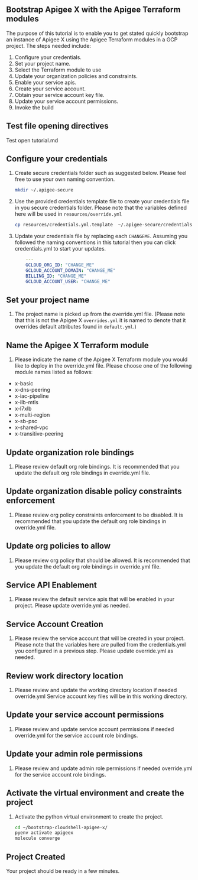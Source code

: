 ## Bootstrap Apigee X with the Apigee Terraform modules

The purpose of this tutorial is to enable you to get stated quickly bootstrap an
instance of Apigee X using the Apigee Terraform modules in a GCP project. 
The steps needed include:

1. Configure your credentials.
2. Set your project name.
3. Select the Terraform module to use
4. Update your organization policies and constraints.
5. Enable your service apis.
6. Create your service account.
7. Obtain your service account key file.
8. Update your service account permissions.
9. Invoke the build

## Test file opening directives

<walkthrough-editor-open-file 
    filePath="tutorial.md">
    Test open tutorial.md
</walkthrough-editor-open-file>

## Configure your credentials

1. Create secure credentials folder such as suggested below. Please feel free to use your own naming convention.

    ```sh
    mkdir ~/.apigee-secure
    ```

2. Use the provided credentials template file to create your credentials file in you secure credentials folder.
  Please note that the variables defined here will be used in `resources/override.yml`

    ```sh
    cp resources/credentials.yml.template  ~/.apigee-secure/credentials.yml
    ```

4. Update your credentials file by replacing each `CHANGEME`. Assuming you followed the naming conventions in this tutorial then you can click
   <walkthrough-editor-select-regex filePath="../../../.apigee-secure/credentials.yml" regex="GCLOUD_ORG_ID">credentials.yml</walkthrough-editor-select-regex> to start your updates.

    ```yaml
        ---
        GCLOUD_ORG_ID: "CHANGE_ME"
        GCLOUD_ACCOUNT_DOMAIN: "CHANGE_ME"
        BILLING_ID: "CHANGE_ME"
        GCLOUD_ACCOUNT_USER: "CHANGE_ME"
    ```

## Set your project name
1. The project name is picked up from the <walkthrough-editor-select-regex filePath="resources/override.yml" regex="PROJECT_ID">override.yml</walkthrough-editor-select-regex> file. (Please note that this is not the Apigee X `overrides.yml` it is named to denote that it overrides default attributes found in `default.yml`.)

## Name the Apigee X Terraform module 
1. Please indicate the name of the Apigee X Terraform module you would like to deploy in the <walkthrough-editor-select-regex filePath="resources/override.yml" regex="TERRAFORM_PROJECT_NAME">override.yml</walkthrough-editor-select-regex> file.
Please choose one of the following module names listed as follows:
* x-basic
* x-dns-peering
* x-iac-pipeline
* x-ilb-mtls
* x-l7xlb
* x-multi-region
* x-sb-psc
* x-shared-vpc
* x-transitive-peering

## Update organization role bindings
1. Please review default org role bindings. It is recommended that you update the default org role bindings in <walkthrough-editor-select-regex filePath="resources/override.yml" regex="GCLOUD_ORG_ROLE_BINDINGS">override.yml</walkthrough-editor-select-regex> file.

## Update organization disable policy constraints enforcement
1. Please review org policy constraints enforcement to be disabled. It is recommended that you update the default org role bindings in <walkthrough-editor-select-regex filePath="resources/override.yml" regex="GCLOUD_ORG_POLICIES_CONSTRAINTS_ENFORCEMENT_DISABLE">override.yml</walkthrough-editor-select-regex> file.

## Update org policies to allow
1. Please review org policy that should be allowed. It is recommended that you update the default org role bindings in <walkthrough-editor-select-regex filePath="resources/override.yml" regex="GCLOUD_ORG_POLICIES_UPDATE">override.yml</walkthrough-editor-select-regex> file.

## Service API Enablement
1. Please review the default service apis that will be enabled in your project. Please update <walkthrough-editor-select-regex filePath="resources/override.yml" regex="GCLOUD_PROJECT_SERVICES">override.yml</walkthrough-editor-select-regex> as needed.

## Service Account Creation
1. Please review the service account that will be created in your project. Please note that the variables here are pulled from the credentials.yml you configured in a previous step. Please update <walkthrough-editor-select-regex filePath="resources/override.yml" regex="SERVICE_ACCOUNT_PROTECTED_VALUES in credentials.yml">override.yml</walkthrough-editor-select-regex> as needed.

## Review work directory location
1. Please review and update the working directory location if needed <walkthrough-editor-select-regex filePath="resources/override.yml" regex="WORK_DIR">override.yml</walkthrough-editor-select-regex>
   Service account key files will be in this working directory.

## Update your service account permissions
1. Please review and update service account permissions if needed  <walkthrough-editor-select-regex filePath="resources/override.yml" regex="GCLOUD_PROJECT_SERVICE_ACCOUNT_ROLE_BINDINGS">override.yml</walkthrough-editor-select-regex>
   for the service account role bindings.

## Update your admin role permissions
1. Please review and update admin role permissions if needed  <walkthrough-editor-select-regex filePath="resources/override.yml" regex="GCLOUD_PROJECT_ADMIN_ROLE_BINDINGS">override.yml</walkthrough-editor-select-regex>
   for the service account role bindings.

## Activate the virtual environment and create the project
1. Activate the python virtual environment to create the project.


    ```sh
    cd ~/bootstrap-cloudshell-apigee-x/
    pyenv activate apigeex
    molecule converge
    ```

## Project Created
Your project should be ready in a few minutes.
<walkthrough-conclusion-trophy/>

